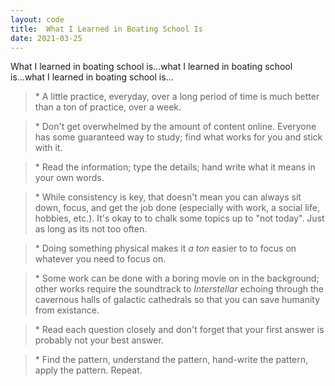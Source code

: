 ```yaml
---
layout: code
title:  What I Learned in Boating School Is
date: 2021-03-25
---
```


What I learned in boating school is...what I learned in boating school is...what I learned in boating school is...

>\* A little practice, everyday, over a long period of time is much better than a ton of practice, over a week.


>\* Don't get overwhelmed by the amount of content online. Everyone has some guaranteed way to study; find what works for you and stick with it.


>\* Read the information; type the details; hand write what it means in your own words. 


>\* While consistency is key, that doesn't mean you can always sit down, focus, and get the job done (especially with work, a social life, hobbies, etc.). It's okay to to chalk some topics up to "not today". Just as long as its not too often.


>\* Doing something physical makes it _a ton_ easier to to focus on whatever you need to focus on. 


>\* Some work can be done with a boring movie on in the background; other works require the soundtrack to _Interstellar_ echoing through the cavernous halls of galactic cathedrals so that you can save humanity from existance.


>\* Read each question closely and don't forget that your first answer is probably not your best answer.

>\* Find the pattern, understand the pattern, hand-write the pattern, apply the pattern. Repeat.